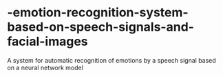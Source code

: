# -emotion-recognition-system-based-on-speech-signals-and-facial-images
A system for automatic recognition of emotions by a speech signal based on a neural network model
